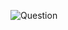 ![Question](https://github.com/Springmoh/Kindergarten/assets/160753475/0f71a35b-ec95-4f66-89b2-a2f1b00e7c08)
